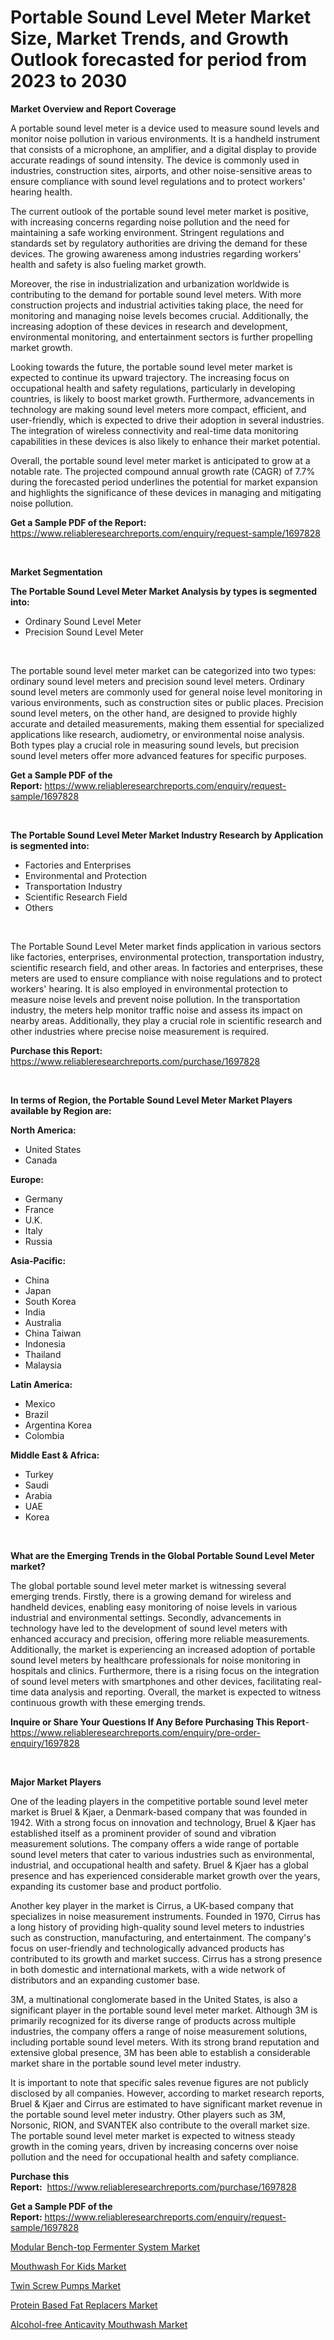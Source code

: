 <p><h1>Portable Sound Level Meter‎ Market Size, Market Trends, and Growth Outlook forecasted for period from 2023 to 2030</h1></p><p><strong>Market Overview and Report Coverage</strong></p>
<p><p>A portable sound level meter is a device used to measure sound levels and monitor noise pollution in various environments. It is a handheld instrument that consists of a microphone, an amplifier, and a digital display to provide accurate readings of sound intensity. The device is commonly used in industries, construction sites, airports, and other noise-sensitive areas to ensure compliance with sound level regulations and to protect workers' hearing health.</p><p>The current outlook of the portable sound level meter market is positive, with increasing concerns regarding noise pollution and the need for maintaining a safe working environment. Stringent regulations and standards set by regulatory authorities are driving the demand for these devices. The growing awareness among industries regarding workers' health and safety is also fueling market growth.</p><p>Moreover, the rise in industrialization and urbanization worldwide is contributing to the demand for portable sound level meters. With more construction projects and industrial activities taking place, the need for monitoring and managing noise levels becomes crucial. Additionally, the increasing adoption of these devices in research and development, environmental monitoring, and entertainment sectors is further propelling market growth.</p><p>Looking towards the future, the portable sound level meter market is expected to continue its upward trajectory. The increasing focus on occupational health and safety regulations, particularly in developing countries, is likely to boost market growth. Furthermore, advancements in technology are making sound level meters more compact, efficient, and user-friendly, which is expected to drive their adoption in several industries. The integration of wireless connectivity and real-time data monitoring capabilities in these devices is also likely to enhance their market potential.</p><p>Overall, the portable sound level meter market is anticipated to grow at a notable rate. The projected compound annual growth rate (CAGR) of 7.7% during the forecasted period underlines the potential for market expansion and highlights the significance of these devices in managing and mitigating noise pollution.</p></p>
<p><strong>Get a Sample PDF of the Report:</strong> <a href="https://www.reliableresearchreports.com/enquiry/request-sample/1697828">https://www.reliableresearchreports.com/enquiry/request-sample/1697828</a></p>
<p>&nbsp;</p>
<p><strong>Market Segmentation</strong></p>
<p><strong>The Portable Sound Level Meter‎ Market Analysis by types is segmented into:</strong></p>
<p><ul><li>Ordinary Sound Level Meter</li><li>Precision Sound Level Meter</li></ul></p>
<p>&nbsp;</p>
<p><p>The portable sound level meter market can be categorized into two types: ordinary sound level meters and precision sound level meters. Ordinary sound level meters are commonly used for general noise level monitoring in various environments, such as construction sites or public places. Precision sound level meters, on the other hand, are designed to provide highly accurate and detailed measurements, making them essential for specialized applications like research, audiometry, or environmental noise analysis. Both types play a crucial role in measuring sound levels, but precision sound level meters offer more advanced features for specific purposes.</p></p>
<p><strong>Get a Sample PDF of the Report:</strong>&nbsp;<a href="https://www.reliableresearchreports.com/enquiry/request-sample/1697828">https://www.reliableresearchreports.com/enquiry/request-sample/1697828</a></p>
<p>&nbsp;</p>
<p><strong>The Portable Sound Level Meter‎ Market Industry Research by Application is segmented into:</strong></p>
<p><ul><li>Factories and Enterprises</li><li>Environmental and Protection</li><li>Transportation Industry</li><li>Scientific Research Field</li><li>Others</li></ul></p>
<p>&nbsp;</p>
<p><p>The Portable Sound Level Meter‎ market finds application in various sectors like factories, enterprises, environmental protection, transportation industry, scientific research field, and other areas. In factories and enterprises, these meters are used to ensure compliance with noise regulations and to protect workers' hearing. It is also employed in environmental protection to measure noise levels and prevent noise pollution. In the transportation industry, the meters help monitor traffic noise and assess its impact on nearby areas. Additionally, they play a crucial role in scientific research and other industries where precise noise measurement is required.</p></p>
<p><strong>Purchase this Report:</strong>&nbsp; <a href="https://www.reliableresearchreports.com/purchase/1697828">https://www.reliableresearchreports.com/purchase/1697828</a></p>
<p>&nbsp;</p>
<p><strong>In terms of Region, the Portable Sound Level Meter‎ Market Players available by Region are:</strong></p>
<p>
    <p> <strong> North America: </strong>
        <ul>
            <li>United States</li>
            <li>Canada</li>
        </ul>
        </p> 
    <p> <strong> Europe: </strong>
        <ul>
            <li>Germany</li>
            <li>France</li>
            <li>U.K.</li>
            <li>Italy</li>
            <li>Russia</li>
        </ul>
        </p> 
    <p> <strong> Asia-Pacific: </strong>
        <ul>
            <li>China</li>
            <li>Japan</li>
            <li>South Korea</li>
            <li>India</li>
            <li>Australia</li>
            <li>China Taiwan</li>
            <li>Indonesia</li>
            <li>Thailand</li>
            <li>Malaysia</li>
        </ul>
        </p> 
    <p> <strong> Latin America: </strong>
        <ul>
            <li>Mexico</li>
            <li>Brazil</li>
            <li>Argentina Korea</li>
            <li>Colombia</li>
        </ul>
        </p> 
    <p> <strong> Middle East & Africa: </strong>
        <ul>
            <li>Turkey</li>
            <li>Saudi</li>
            <li>Arabia</li>
            <li>UAE</li>
            <li>Korea</li>
        </ul>
    </p>
    </p>
<p>&nbsp;</p>
<p><strong>What are the Emerging Trends in the Global Portable Sound Level Meter‎ market?</strong></p>
<p><p>The global portable sound level meter market is witnessing several emerging trends. Firstly, there is a growing demand for wireless and handheld devices, enabling easy monitoring of noise levels in various industrial and environmental settings. Secondly, advancements in technology have led to the development of sound level meters with enhanced accuracy and precision, offering more reliable measurements. Additionally, the market is experiencing an increased adoption of portable sound level meters by healthcare professionals for noise monitoring in hospitals and clinics. Furthermore, there is a rising focus on the integration of sound level meters with smartphones and other devices, facilitating real-time data analysis and reporting. Overall, the market is expected to witness continuous growth with these emerging trends.</p></p>
<p><strong>Inquire or Share Your Questions If Any Before Purchasing This Report</strong>- <a href="https://www.reliableresearchreports.com/enquiry/pre-order-enquiry/1697828">https://www.reliableresearchreports.com/enquiry/pre-order-enquiry/1697828</a></p>
<p>&nbsp;</p>
<p><strong>Major Market Players</strong></p>
<p><p>One of the leading players in the competitive portable sound level meter market is Bruel & Kjaer, a Denmark-based company that was founded in 1942. With a strong focus on innovation and technology, Bruel & Kjaer has established itself as a prominent provider of sound and vibration measurement solutions. The company offers a wide range of portable sound level meters that cater to various industries such as environmental, industrial, and occupational health and safety. Bruel & Kjaer has a global presence and has experienced considerable market growth over the years, expanding its customer base and product portfolio.</p><p>Another key player in the market is Cirrus, a UK-based company that specializes in noise measurement instruments. Founded in 1970, Cirrus has a long history of providing high-quality sound level meters to industries such as construction, manufacturing, and entertainment. The company's focus on user-friendly and technologically advanced products has contributed to its growth and market success. Cirrus has a strong presence in both domestic and international markets, with a wide network of distributors and an expanding customer base.</p><p>3M, a multinational conglomerate based in the United States, is also a significant player in the portable sound level meter market. Although 3M is primarily recognized for its diverse range of products across multiple industries, the company offers a range of noise measurement solutions, including portable sound level meters. With its strong brand reputation and extensive global presence, 3M has been able to establish a considerable market share in the portable sound level meter industry.</p><p>It is important to note that specific sales revenue figures are not publicly disclosed by all companies. However, according to market research reports, Bruel & Kjaer and Cirrus are estimated to have significant market revenue in the portable sound level meter industry. Other players such as 3M, Norsonic, RION, and SVANTEK also contribute to the overall market size. The portable sound level meter market is expected to witness steady growth in the coming years, driven by increasing concerns over noise pollution and the need for occupational health and safety compliance.</p></p>
<p><strong>Purchase this Report:</strong>&nbsp;&nbsp;<a href="https://www.reliableresearchreports.com/purchase/1697828">https://www.reliableresearchreports.com/purchase/1697828</a></p>
<p></p>
<p><strong>Get a Sample PDF of the Report:</strong>&nbsp;<a href="https://www.reliableresearchreports.com/enquiry/request-sample/1697828">https://www.reliableresearchreports.com/enquiry/request-sample/1697828</a></p>
<p><p><a href="https://www.linkedin.com/pulse/modular-bench-top-fermenter-system-market-insights-players/">Modular Bench-top Fermenter System Market</a></p><p><a href="https://www.linkedin.com/pulse/mouthwash-kids-market-challenges-opportunities-growth/">Mouthwash For Kids Market</a></p><p><a href="https://medium.com/@ameliahaleyi77567/twin-screw-pumps-market-size-growth-forecast-2023-2030-c696ef844f78">Twin Screw Pumps Market</a></p><p><a href="https://medium.com/@shiv151299/protein-based-fat-replacers-market-size-growth-forecast-2023-2030-0e3606b189d5">Protein Based Fat Replacers Market</a></p><p><a href="https://www.linkedin.com/pulse/decoding-alcohol-free-anticavity-mouthwash-market-deep-dive/">Alcohol-free Anticavity Mouthwash Market</a></p></p>